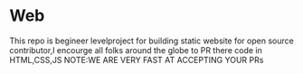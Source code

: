 # Web
This repo is begineer levelproject for building static website for open source contributor,I encourge all folks around the globe to PR there code in HTML,CSS,JS NOTE:WE ARE VERY FAST AT ACCEPTING YOUR PRs
